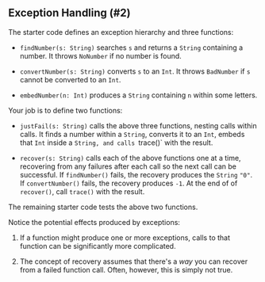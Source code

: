 ## Exception Handling (#2)

The starter code defines an exception hierarchy and three functions:

- `findNumber(s: String)` searches `s` and returns a `String` containing a
  number. It throws `NoNumber` if no number is found.

- `convertNumber(s: String)` converts `s` to an `Int`. It throws `BadNumber` if
  `s` cannot be converted to an `Int`.

- `embedNumber(n: Int)` produces a `String` containing `n` within some letters.

Your job is to define two functions:

- `justFail(s: String)` calls the above three functions, nesting calls within
  calls. It finds a number within a `String`, converts it to an `Int`, embeds
  that `Int` inside a `String, and calls `trace()` with the result.

- `recover(s: String)` calls each of the above functions one at a time,
  recovering from any failures after each call so the next call can be
  successful. If `findNumber()` fails, the recovery produces the `String` `"0"`.
  If `convertNumber()` fails, the recovery produces `-1`. At the end of of
  `recover()`, call `trace()` with the result.

The remaining starter code tests the above two functions.

Notice the potential effects produced by exceptions:

1. If a function might produce one or more exceptions, calls to that function
can be significantly more complicated.

2. The concept of recovery assumes that there's a *way* you can recover from a
failed function call. Often, however, this is simply not true.